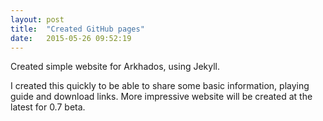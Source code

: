 ```yaml
---
layout: post
title:  "Created GitHub pages"
date:   2015-05-26 09:52:19
---
```


Created simple website for Arkhados, using Jekyll.

I created this quickly to be able to share some basic information, playing guide and download links. More impressive website will be created at the latest for 0.7 beta.
